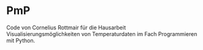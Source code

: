 # PmP
Code von Cornelius Rottmair für die Hausarbeit Visualisierungsmöglichkeiten von Temperaturdaten im Fach Programmieren mit Python.
